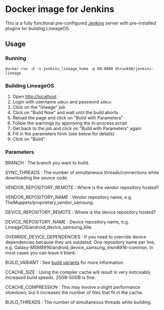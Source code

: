 # Docker image for Jenkins

This is a fully functional pre-configured [Jenkins](https://jenkins.io) server with pre-installed plugins for building LineageOS.

## Usage

### Running
`docker run -d -v jenkins_lineage_home -p 80:8080 dtrunk90/jenkins-lineage`

### Building LineageOS
1. Open [http://localhost](http://localhost)
2. Login with username `admin` and password `admin`
3. Click on the "lineage" job
4. Click on "Build Now" and wait until the build aborts
5. Reload the page and click on "Build with Parameters"
6. Follow the warnings by approving the In-process script
7. Get back to the job and click on "Build with Parameters" again
8. Fill in the parameters form (see below for details)
9. Click on "Build"

### Parameters
BRANCH
: The branch you want to build.

SYNC_THREADS
: The number of simultaneous threads/connections while downloading the source code.

VENDOR_REPOSITORY_REMOTE
: Where is the vendor repository hosted?

VENDOR_REPOSITORY_NAME
: Vendor repository name, e.g. TheMuppets/proprietary_vendor_samsung.

DEVICE_REPOSITORY_REMOTE
: Where is the device repository hosted?

DEVICE_REPOSITORY_NAME
: Device repository name, e.g. LineageOS/android_device_samsung_klte.

OVERRIDE_DEVICE_DEPENDENCIES
: If you need to override device dependencies because they are outdated. One repository name per line, e.g. Galaxy-MSM8916/android_device_samsung_msm8916-common. In most cases you can leave it blank.

BUILD_VARIANT
: See [build variants](https://source.android.com/setup/develop/new-device#build-variants) for more information.

CCACHE_SIZE
: Using the compiler cache will result in very noticeably increased build speeds. 25GB-50GB is fine.

CCACHE_COMPRESSION
: This may involve a slight performance slowdown, but it increases the number of files that fit in the cache.

BUILD_THREADS
: The number of simultaneous threads while building.
